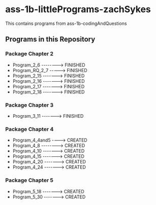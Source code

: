 # ass-1b-littlePrograms-zachSykes
This contains programs from ass-1b-codingAndQuestions

## Programs in this Repository
### Package Chapter 2
- Program_2_6 --------> FINISHED
- Program_RQ_2_7 -----> FINISHED
- Program_2_15 -------> FINISHED
- Program_2_16 -------> FINISHED
- Program_2_17 -------> FINISHED
- Program_2_18 -------> FINISHED

### Package Chapter 3
- Program_3_11 -------> FINISHED

### Package Chapter 4
- Program_4_4and5 ----> CREATED
- Program_4_8 --------> CREATED
- Program_4_10 -------> CREATED
- Program_4_15 -------> CREATED
- Program_4_20 -------> CREATED
- Program_4_24 -------> CREATED

### Package Chapter 5
- Program_5_18 -------> CREATED
- Program_5_30 -------> CREATED
